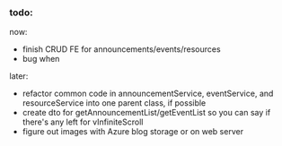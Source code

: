 ### todo:

now:

- finish CRUD FE for announcements/events/resources
- bug when

later:

- refactor common code in announcementService, eventService, and resourceService into one parent class, if possible
- create dto for getAnnouncementList/getEventList so you can say if there's any left for vInfiniteScroll
- figure out images with Azure blog storage or on web server
